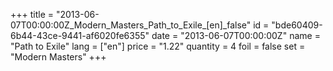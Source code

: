 +++
title = "2013-06-07T00:00:00Z_Modern_Masters_Path_to_Exile_[en]_false"
id = "bde60409-6b44-43ce-9441-af6020fe6355"
date = "2013-06-07T00:00:00Z"
name = "Path to Exile"
lang = ["en"]
price = "1.22"
quantity = 4
foil = false
set = "Modern Masters"
+++
